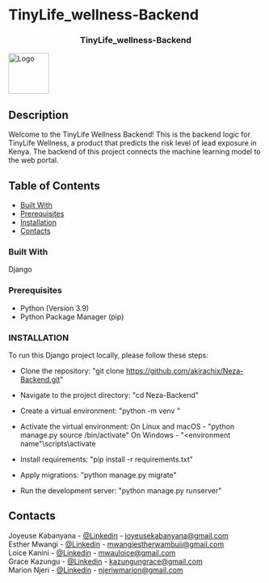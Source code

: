 # TinyLife_wellness-Backend

<a name="readme-top"></a>
<h3 align="center">TinyLife_wellness-Backend</h3>
  <img src="images/logo.png" alt="Logo" width="80" height="80">


## Description
Welcome to the TinyLife Wellness Backend!
This is the backend logic for TinyLife Wellness, a product that predicts the risk level of lead exposure in Kenya. The backend of this project connects the machine learning model to the web portal.

## Table of Contents
- [Built With](#built-with)
- [Prerequisites](#prerequisites)
- [Installation](#installation)
- [Contacts](#contacts)

### Built With
Django

### Prerequisites
- Python (Version 3.9)
- Python Package Manager (pip)


### INSTALLATION
To run this Django project locally, please follow these steps:
- Clone the repository:
  "git clone https://github.com/akirachix/Neza-Backend.git"
  
- Navigate to the project directory:
  "cd Neza-Backend"
  
- Create a virtual environment:
  "python -m venv <your environment name>"

- Activate the virtual environment:
  On Linux and macOS - "python manage.py source <environment name>/bin/activate"
  On Windows - "<environment name"\scripts\activate
  
- Install requirements:
  "pip install -r requirements.txt"
  
- Apply migrations:
  "python manage.py migrate"
  
- Run the development server:
  "python manage.py runserver"


## Contacts
Joyeuse Kabanyana - [@Linkedin](https://www.linkedin.com/in/joyeuse-kabanyana) - joyeusekabanyana@gmail.com
<br>
Esther Mwangi - [@Linkedin](https://www.linkedin.com/in/esther-mwangi-/) - mwangiestherwambuii@gmail.com
<br>
Loice Kanini - [@Linkedin](https://www.linkedin.com/in/loice-mwau-94759426a/) - mwauloice@gmail.com
<br>
Grace Kazungu - [@Linkedin](https://www.linkedin.com/in/gracekazungu/) - kazungungrace@gmail.com
<br>
Marion Njeri - [@Linkedin](https://www.linkedin.com/in/marion-njeri/) - njeriwmarion@gmail.com
